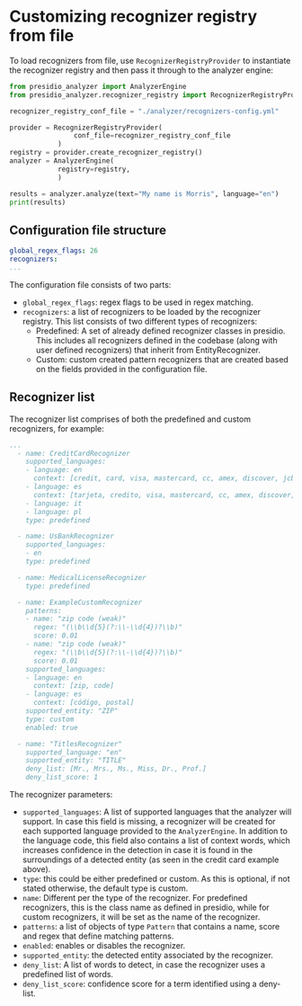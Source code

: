 # Customizing recognizer registry from file
To load recognizers from file, use `RecognizerRegistryProvider` to instantiate the recognizer registry and then pass it through to the analyzer engine:

```python
from presidio_analyzer import AnalyzerEngine
from presidio_analyzer.recognizer_registry import RecognizerRegistryProvider

recognizer_registry_conf_file = "./analyzer/recognizers-config.yml"

provider = RecognizerRegistryProvider(
                conf_file=recognizer_registry_conf_file
            )
registry = provider.create_recognizer_registry()
analyzer = AnalyzerEngine(
            registry=registry,
            )

results = analyzer.analyze(text="My name is Morris", language="en")
print(results)
```

## Configuration file structure

```yaml
global_regex_flags: 26
recognizers: 
...
```

The configuration file consists of two parts:

  - `global_regex_flags`: regex flags to be used in regex matching.
  - `recognizers`: a list of recognizers to be loaded by the recognizer registry. This list consists of two different types of recognizers: 
    - Predefined: A set of already defined recognizer classes in presidio. This includes all recognizers defined in the codebase (along with user defined recognizers) that inherit from EntityRecognizer.
    - Custom: custom created pattern recognizers that are created based on the fields provided in the configuration file.

## Recognizer list

The recognizer list comprises of both the predefined and custom recognizers, for example: 

```yaml
...
  - name: CreditCardRecognizer
    supported_languages:
    - language: en
      context: [credit, card, visa, mastercard, cc, amex, discover, jcb, diners, maestro, instapayment]
    - language: es
      context: [tarjeta, credito, visa, mastercard, cc, amex, discover, jcb, diners, maestro, instapayment]
    - language: it
    - language: pl
    type: predefined

  - name: UsBankRecognizer
    supported_languages: 
    - en
    type: predefined

  - name: MedicalLicenseRecognizer
    type: predefined

  - name: ExampleCustomRecognizer
    patterns:
    - name: "zip code (weak)"
      regex: "(\\b\\d{5}(?:\\-\\d{4})?\\b)"
      score: 0.01
    - name: "zip code (weak)"
      regex: "(\\b\\d{5}(?:\\-\\d{4})?\\b)"
      score: 0.01
    supported_languages:
    - language: en
      context: [zip, code]
    - language: es
      context: [código, postal]
    supported_entity: "ZIP"
    type: custom
    enabled: true

  - name: "TitlesRecognizer"
    supported_language: "en"
    supported_entity: "TITLE"
    deny_list: [Mr., Mrs., Ms., Miss, Dr., Prof.]
    deny_list_score: 1
```

The recognizer parameters:

  - `supported_languages`: A list of supported languages that the analyzer will support. In case this field is missing, a recognizer will be created for each supported language provided to the `AnalyzerEngine`. 
  In addition to the language code, this field also contains a list of context words, which increases confidence in the detection in case it is found in the surroundings of a detected entity (as seen in the credit card example above).
  - `type`: this could be either predefined or custom. As this is optional, if not stated otherwise, the default type is custom.
  - `name`: Different per the type of the recognizer. For predefined recognizers, this is the class name as defined in presidio, while for custom recognizers, it will be set as the name of the recognizer.
  - `patterns`: a list of objects of type `Pattern` that contains a name, score and regex that define matching patterns.
  - `enabled`: enables or disables the recognizer.
  - `supported_entity`: the detected entity associated by the recognizer.
  - `deny_list`: A list of words to detect, in case the recognizer uses a predefined list of words.
  - `deny_list_score`: confidence score for a term identified using a deny-list.